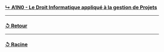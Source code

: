 ### [↳ A1N0 - Le Droit Informatique appliqué à la gestion de Projets](A1N0_Le-Droit-Informatique/README.MD)
---
### [↺ Retour](../README.MD)
---
### [↺ Racine](../../README.MD)
